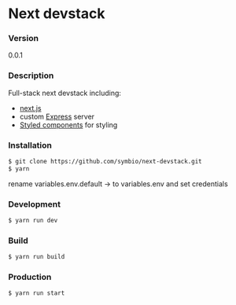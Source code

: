 # Next devstack

### Version
0.0.1

### Description
Full-stack next devstack including:

* [next.js](https://github.com/zeit/next.js/)
* custom [Express](http://expressjs.com/) server
* [Styled components](https://styled-components.com/) for styling

### Installation
```sh
$ git clone https://github.com/symbio/next-devstack.git
$ yarn
```

rename variables.env.default -> to variables.env and set credentials

### Development
```sh
$ yarn run dev
```

### Build
```sh
$ yarn run build
```

### Production
```sh
$ yarn run start
```